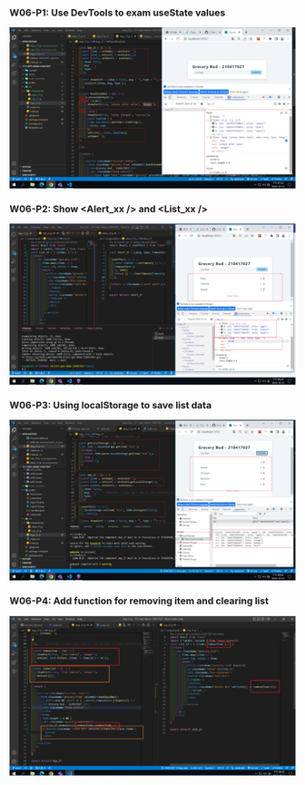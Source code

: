 ### W06-P1: Use DevTools to exam useState values

![](w06-p1.png)

### W06-P2: Show <Alert_xx /> and <List_xx />

![](w06-p2.png)

### W06-P3: Using localStorage to save list data

![](w06-p3.png)

### W06-P4: Add function for removing item and clearing list

![](w06-p4.png)
